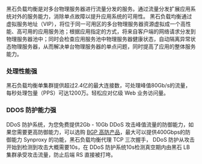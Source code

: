 黑石负载均衡是对多台物理服务器进行流量分发的服务。通过流量分发扩展应用系统对外的服务能力，消除单点故障以提升应用系统的可用性。
黑石负载均衡通过虚拟服务地址（VIP），将位于同一可用区的多台物理服务器资源虚拟成一个高性能、高可用的应用服务池；根据应用指定的方式，将来自客户端的网络请求分发到物理服务器池中；同时会检查应用服务池中物理服务器健康状态，自动隔离异常状态物理服务器，从而解决单台物理服务器的单点问题，同时提高了应用的整体服务能力。


### 处理性能强
黑石负载均衡单集群提供超过2.4亿的最大连接数，可处理峰值80Gb/s的流量，每秒处理包量（PPS）可达1200万。轻松应对亿级 Web 业务访问量。

### DDOS 防护能力强
 DDoS 防护系统，为您免费提供2Gb - 10Gb DDoS 攻击峰值流量的防御能力，如果您需要更高防御能力，可以选购 [BGP 高防产品](https://cloud.tencent.com/product/ddos)，最大可以提供400Gbps的防御能力
Synproxy 的功能，黑石负载均衡代理 TCP 三次握手， DDoS 防护从攻击开始到检测到攻击大概需要10s，在 DDoS 防护系统10s检测真空期内由黑石 LB 集群承受攻击流量，防止后端 RS 直接被打垮。

